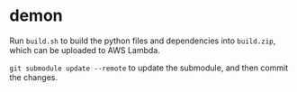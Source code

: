 # demon

Run `build.sh` to build the python files and dependencies into `build.zip`, which can be uploaded to AWS Lambda.

`git submodule update --remote` to update the submodule, and then commit the changes.
